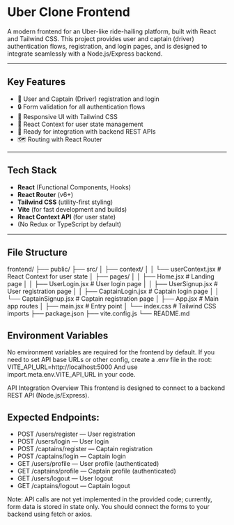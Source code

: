 # Uber Clone Frontend

A modern frontend for an Uber-like ride-hailing platform, built with React and Tailwind CSS. This project provides user and captain (driver) authentication flows, registration, and login pages, and is designed to integrate seamlessly with a Node.js/Express backend.

---

## Key Features

- 🚗 User and Captain (Driver) registration and login
- 🔒 Form validation for all authentication flows
- 🎨 Responsive UI with Tailwind CSS
- 🔄 React Context for user state management
- 🔗 Ready for integration with backend REST APIs
- 🗺️ Routing with React Router

---

## Tech Stack

- **React** (Functional Components, Hooks)
- **React Router** (v6+)
- **Tailwind CSS** (utility-first styling)
- **Vite** (for fast development and builds)
- **React Context API** (for user state)
- (No Redux or TypeScript by default)

---

## File Structure

frontend/
├── public/
├── src/
│ ├── context/
│ │ └── userContext.jsx # React Context for user state
│ ├── pages/
│ │ ├── Home.jsx # Landing page
│ │ ├── UserLogin.jsx # User login page
│ │ ├── UserSignup.jsx # User registration page
│ │ ├── CaptainLogin.jsx # Captain login page
│ │ └── CaptainSignup.jsx # Captain registration page
│ ├── App.jsx # Main app routes
│ ├── main.jsx # Entry point
│ └── index.css # Tailwind CSS imports
├── package.json
├── vite.config.js
└── README.md

## Environment Variables
No environment variables are required for the frontend by default.
If you need to set API base URLs or other config, create a .env file in the root:
VITE_API_URL=http://localhost:5000
And use import.meta.env.VITE_API_URL in your code.

API Integration Overview
This frontend is designed to connect to a backend REST API (Node.js/Express).

## Expected Endpoints:

- POST /users/register — User registration
- POST /users/login — User login
- POST /captains/register — Captain registration
- POST /captains/login — Captain login
- GET /users/profile — User profile (authenticated)
- GET /captains/profile — Captain profile (authenticated)
- GET /users/logout — User logout
- GET /captains/logout — Captain logout

Note:
API calls are not yet implemented in the provided code; currently, form data is stored in state only. You should connect the forms to your backend using fetch or axios.